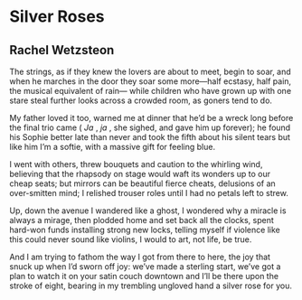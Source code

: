 # Silver Roses
## Rachel Wetzsteon
The strings, as if they knew
the lovers are about to meet, begin
to soar, and when he marches in the door
they soar some more—half ecstasy, half pain,
the musical equivalent of rain—
while children who have grown up with one stare
steal further looks across a crowded room,
as goners tend to do.

My father loved it too,
warned me at dinner that he’d be a wreck
long before the final trio came
( _Ja_ , _ja_ , she sighed, and gave him up forever);
he found his Sophie better late than never
and took the fifth about his silent tears
but like him I’m a softie, with a massive
gift for feeling blue.

I went with others, threw
bouquets and caution to the whirling wind,
believing that the rhapsody on stage
would waft its wonders up to our cheap seats;
but mirrors can be beautiful fierce cheats,
delusions of an over-smitten mind;
I relished trouser roles until I had
no petals left to strew.

Up, down the avenue
I wandered like a ghost, I wondered why
a miracle is always a mirage,
then plodded home and set back all the clocks,
spent hard-won funds installing strong new locks,
telling myself if violence like this
could never sound like violins, I would
to art, not life, be true.

And I am trying to
fathom the way I got from there to here,
the joy that snuck up when I’d sworn off joy:
we’ve made a sterling start, we’ve got a plan
to watch it on your satin couch downtown
and I’ll be there upon the stroke of eight,
bearing in my trembling ungloved hand
a silver rose for you.